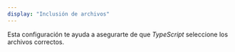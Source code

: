 ```yaml
---
display: "Inclusión de archivos"
---
```


Esta configuración te ayuda a asegurarte de que *TypeScript* seleccione los archivos correctos.

